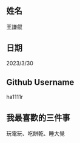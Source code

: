 姓名
----
王謙叡

日期
----
2023/3/30

Github Username
---------------
ha1111r

我最喜歡的三件事
---------------
玩電玩、吃餅乾、睡大覺